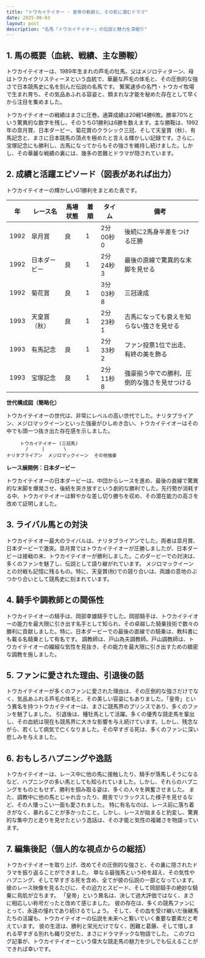 ```yaml
---
title: "トウカイテイオー - 皇帝の軌跡と、その影に潜むドラマ"
date: 2025-06-03
layout: post
description: "名馬『トウカイテイオー』の伝説と魅力を深堀り"
---
```


## 1. 馬の概要（血統、戦績、主な勝鞍）

トウカイテイオーは、1989年生まれの芦毛の牡馬。父はメジロティターン、母はトウカイクリスティーヌという血統で、華麗な芦毛の体毛と、その圧倒的な強さで日本競馬史に名を刻んだ伝説の名馬です。  繋駕速歩の名門・トウカイ牧場で生まれ育ち、その気品あふれる容姿と、類まれな才能を秘めた存在として早くから注目を集めました。

トウカイテイオーの戦績はまさに圧巻。通算成績は20戦14勝6敗。勝率70%という驚異的な数字を残し、そのうちG1勝利は6勝を数えます。主な勝鞍は、1992年の皐月賞、日本ダービー、菊花賞のクラシック三冠、そして天皇賞（秋）、有馬記念と、まさに日本競馬の頂点を極めたと言える輝かしい記録です。さらに、宝塚記念にも勝利し、古馬になってからもその強さを維持し続けました。しかし、その華麗な戦績の裏には、幾多の苦難とドラマが隠されています。


## 2. 成績と活躍エピソード（図表があれば出力）

トウカイテイオーの輝かしいG1勝利をまとめた表です。

| 年 | レース名          | 馬場状態 | 着順 | タイム      | 備考                                     |
|---|-----------------|-----------|-----|------------|-----------------------------------------|
| 1992 | 皐月賞            | 良         | 1   | 2分00秒0  | 後続に2馬身半差をつける圧勝               |
| 1992 | 日本ダービー        | 良         | 1   | 2分24秒3  | 最後の直線で驚異的な末脚を見せる          |
| 1992 | 菊花賞            | 良         | 1   | 3分03秒8  | 三冠達成                                   |
| 1993 | 天皇賞（秋）      | 良         | 1   | 2分23秒1  | 古馬になっても衰えを知らない強さを見せる     |
| 1993 | 有馬記念          | 良         | 1   | 2分33秒2  | ファン投票1位で出走、有終の美を飾る         |
| 1993 | 宝塚記念          | 良         | 1   | 2分11秒8  | 強豪揃う中での勝利、圧倒的な強さを見せつける |


**世代構成図（簡略化）**

トウカイテイオーの世代は、非常にレベルの高い世代でした。ナリタブライアン、メジロマックイーンといった強豪がひしめき合い、トウカイテイオーはその中でも頭一つ抜き出た存在感を示しました。

```
     トウカイテイオー (三冠馬)
       /     |       \
ナリタブライアン  メジロマックイーン  その他強豪
```

**レース展開例：日本ダービー**

トウカイテイオーの日本ダービーは、中団からレースを進め、最後の直線で驚異的な末脚を爆発させ、後続を突き放すという劇的な勝利でした。先行勢が消耗する中、トウカイテイオーは鮮やかな差し切り勝ちを収め、その潜在能力の高さを改めて証明しました。


## 3. ライバル馬との対決

トウカイテイオー最大のライバルは、ナリタブライアンでした。両者は皐月賞、日本ダービーで激突。皐月賞ではトウカイテイオーが圧勝しましたが、日本ダービーは接戦の末、トウカイテイオーが勝利しました。このダービーでの対決は、多くのファンを魅了し、伝説として語り継がれています。  メジロマックイーンとの対戦も記憶に残るもの。特に、天皇賞(秋)での競り合いは、両雄の意地のぶつかり合いとして競馬史に刻まれています。


## 4. 騎手や調教師との関係性

トウカイテイオーの騎手は、岡部幸雄騎手でした。岡部騎手は、トウカイテイオーの能力を最大限に引き出す名手として知られ、その卓越した騎乗技術で数々の勝利に貢献しました。特に、日本ダービーでの最後の直線での騎乗は、教科書にも載る名騎乗として有名です。  調教師は、戸山為夫調教師。戸山調教師は、トウカイテイオーの繊細な気性を見抜き、その能力を最大限に引き出すための緻密な調教を施しました。


## 5. ファンに愛された理由、引退後の話

トウカイテイオーが多くのファンに愛された理由は、その圧倒的な強さだけでなく、気品あふれる芦毛の体毛と、その美しい容姿にもありました。「皇帝」という異名を持つトウカイテイオーは、まさに競馬界のプリンスであり、多くのファンを魅了しました。  引退後は、種牡馬として活躍。多くの優秀な競走馬を輩出し、その血統は現在も競馬界に大きな影響を与え続けています。しかし、残念ながら、若くして病気で亡くなりました。その早すぎる死は、多くのファンに深い悲しみを与えました。


## 6. おもしろハプニングや逸話

トウカイテイオーは、レース中に他の馬に接触したり、騎手が落馬しそうになるなど、ハプニングの多い馬としても知られていました。しかし、それらのハプニングをものともせず、勝利を掴み取る姿は、多くの人々を興奮させました。  また、調教中に他の馬とじゃれ合ったり、厩舎でリラックスした様子を見せるなど、その人懐っこい一面も愛されました。  特に有名なのは、レース前に落ち着きがなく、暴れることが多かったこと。しかし、レースが始まると豹変し、驚異的な集中力と走りを見せたという逸話は、その才能と気性の複雑さを物語っています。


## 7. 編集後記（個人的な視点からの総括）

トウカイテイオーを取り上げ、改めてその圧倒的な強さと、その裏に隠されたドラマを振り返ることができました。  単なる最強馬という枠を超え、その気性やハプニング、そして早すぎる死を含め、全てが彼の伝説の一部となっています。  彼のレース映像を見るたびに、その迫力とスピード、そして岡部騎手の絶妙な騎乗に鳥肌が立ちます。  「皇帝」という異名は、決して過大評価ではなく、まさに相応しい称号だったと改めて感じました。  彼の存在は、多くの競馬ファンにとって、永遠の憧れであり続けるでしょう。  そして、その血を受け継いだ後継馬たちの活躍も、トウカイテイオーの伝説を未来へと繋いでいく重要な要素だと考えています。  彼の生涯は、勝利と栄光だけでなく、困難と葛藤、そして惜しまれる早すぎる別れも織り交ぜた、まさにドラマチックな物語でした。  このブログ記事が、トウカイテイオーという偉大な競走馬の魅力を少しでも伝えることができれば幸いです。
